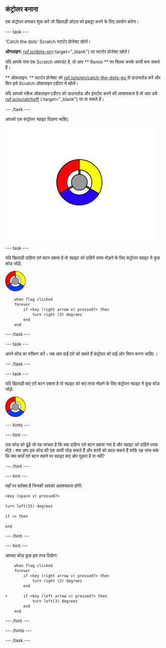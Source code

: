 ## कंट्रोलर बनाना

एक कंट्रोलर बनाकर शुरू करें जो खिलाड़ी डॉट्स को इकट्ठा करने के लिए उपयोग करेगा।

\--- task \---

'Catch the dots' Scratch स्टार्टर प्रोजेक्ट खोलें।

**ऑनलाइन:** [rpf.io/dots-on](http://rpf.io/dots-on){:target="_blank"} पर स्टार्टर प्रोजेक्ट खोलें I

यदि आपके पास एक Scratch अकाउंट है, तो आप ** Remix ** पर क्लिक करके कापी बना सकते हैं।

** ऑफ़लाइन: ** स्टार्टर प्रोजेक्ट को [ rpf.io/p/en/catch-the-dots-go ](http://rpf.io/p/en/catch-the-dots-go) से डाउनलोड करें और फिर इसे Scratch ऑफ़लाइन एडीटर में खोलें।

यदि आपको स्क्रैच ऑफ़लाइन एडीटर को डाउनलोड और इंस्टॉल करने की आवश्यकता है तो आप उसे [rpf.io/scratchoff](http://rpf.io/scratchoff) {:target="_blank"} पर पा सकते हैं।

\--- /task \---

आपको एक कंट्रोलर स्प्राइट दिखना चाहिए:

![स्क्रीनशॉट](images/dots-controller.png)

\--- task \---

यदि खिलाड़ी दाहिना एरो बटन दबाता है तो स्प्राइट को दाहिने तरफ मोड़ने के लिए कंट्रोलर स्प्राइट में कुछ कोड जोड़ें:

![कंट्रोलर स्प्राइट](images/controller-sprite.png)

```blocks3
    when flag clicked
    forever
        if <key (right arrow v) pressed?> then
            turn right (3) degrees
        end
    end
```

\--- /task \---

\--- task \---

अपने कोड का परीक्षण करें। जब आप दाईं एरो को दबाते हैं कंट्रोलर को दाईं ओर स्पिन करना चाहिए ।

\--- /task \---

\--- task \---

यदि खिलाड़ी बाएं एरो बटन दबाता है तो स्प्राइट को बाएं तरफ मोड़ने के लिए कंट्रोलर स्प्राइट में कुछ कोड जोड़ें:

![कंट्रोलर स्प्राइट](images/controller-sprite.png)

\--- hints \---

\--- hint \---

उस कोड को ढूंढें जो यह जांचता है कि क्या दाहिना एरो बटन दबाया गया है और स्प्राइट को दाहिने तरफ मोड़े। क्या आप इस कोड की एक कापी जोड़ सकते हैं और कापी को बदल सकते हैं ताकि यह जांच सके कि क्या बायाँ एरो बटन दबाने पर स्प्राइट बाएं ओर मुड़ता है या नहीं?

\--- /hint \---

\--- hint \---

यहाँ पर ब्लॉक्स हैं जिनकी आपको आवश्यकता होगी:

```blocks3
<key (space v) pressed?>

turn left(15) degrees

if <> then

end
```

\--- /hint \---

\--- hint \---

आपका कोड कुछ इस तरह दिखेगा:

```blocks3
    when flag clicked
    forever
        if <key (right arrow v) pressed?> then
            turn right (3) degrees
        end

+       if <key (left arrow v) pressed?> then
            turn left(3) degrees
        end
    end
```

\--- /hint \---

\--- /hints \---

\--- /task \---